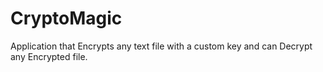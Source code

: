 # CryptoMagic
Application that Encrypts any text file with a custom key and can Decrypt any Encrypted file.
